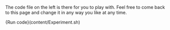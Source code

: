 The code file on the left is there for you to play with. Feel free to come back to this page and change it in any way you like at any time.

{Run code}(content/Experiment.sh)
